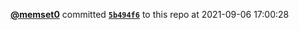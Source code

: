  <a href=https://github.com/memset0><strong>@memset0</strong></a>  committed <a href=https://github.com/memset0/memset0/commit/5b494f6d9e58308587c6582ce1a64657b3274f63><strong><code>5b494f6</code></strong></a> to this repo  at 2021-09-06 17:00:28 
